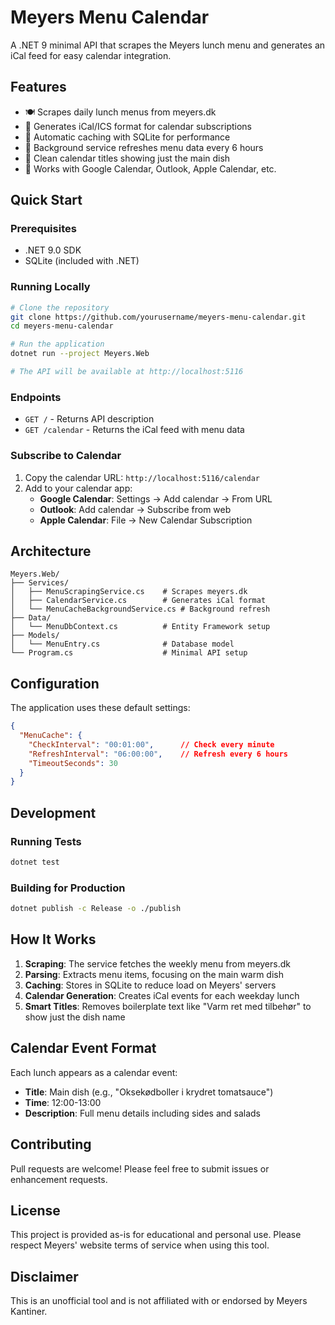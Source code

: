 # Meyers Menu Calendar

A .NET 9 minimal API that scrapes the Meyers lunch menu and generates an iCal feed for easy calendar integration.

## Features

- 🍽️ Scrapes daily lunch menus from meyers.dk
- 📅 Generates iCal/ICS format for calendar subscriptions
- 🚀 Automatic caching with SQLite for performance
- 🔄 Background service refreshes menu data every 6 hours
- 🧹 Clean calendar titles showing just the main dish
- 📱 Works with Google Calendar, Outlook, Apple Calendar, etc.

## Quick Start

### Prerequisites

- .NET 9.0 SDK
- SQLite (included with .NET)

### Running Locally

```bash
# Clone the repository
git clone https://github.com/yourusername/meyers-menu-calendar.git
cd meyers-menu-calendar

# Run the application
dotnet run --project Meyers.Web

# The API will be available at http://localhost:5116
```

### Endpoints

- `GET /` - Returns API description
- `GET /calendar` - Returns the iCal feed with menu data

### Subscribe to Calendar

1. Copy the calendar URL: `http://localhost:5116/calendar`
2. Add to your calendar app:
   - **Google Calendar**: Settings → Add calendar → From URL
   - **Outlook**: Add calendar → Subscribe from web
   - **Apple Calendar**: File → New Calendar Subscription

## Architecture

```
Meyers.Web/
├── Services/
│   ├── MenuScrapingService.cs    # Scrapes meyers.dk
│   ├── CalendarService.cs        # Generates iCal format
│   └── MenuCacheBackgroundService.cs # Background refresh
├── Data/
│   └── MenuDbContext.cs          # Entity Framework setup
├── Models/
│   └── MenuEntry.cs              # Database model
└── Program.cs                    # Minimal API setup
```

## Configuration

The application uses these default settings:

```json
{
  "MenuCache": {
    "CheckInterval": "00:01:00",      // Check every minute
    "RefreshInterval": "06:00:00",    // Refresh every 6 hours
    "TimeoutSeconds": 30
  }
}
```

## Development

### Running Tests

```bash
dotnet test
```

### Building for Production

```bash
dotnet publish -c Release -o ./publish
```

## How It Works

1. **Scraping**: The service fetches the weekly menu from meyers.dk
2. **Parsing**: Extracts menu items, focusing on the main warm dish
3. **Caching**: Stores in SQLite to reduce load on Meyers' servers
4. **Calendar Generation**: Creates iCal events for each weekday lunch
5. **Smart Titles**: Removes boilerplate text like "Varm ret med tilbehør" to show just the dish name

## Calendar Event Format

Each lunch appears as a calendar event:
- **Title**: Main dish (e.g., "Oksekødboller i krydret tomatsauce")
- **Time**: 12:00-13:00
- **Description**: Full menu details including sides and salads

## Contributing

Pull requests are welcome! Please feel free to submit issues or enhancement requests.

## License

This project is provided as-is for educational and personal use. Please respect Meyers' website terms of service when using this tool.

## Disclaimer

This is an unofficial tool and is not affiliated with or endorsed by Meyers Kantiner.